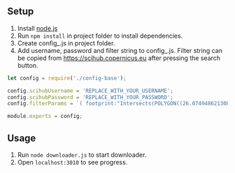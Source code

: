 ## Setup
1. Install [node.js](https://nodejs.org/en/)
2. Run `npm install` in project folder to install dependencies.
3. Create config_.js in project folder.
4. Add username, password and filter string to config_.js.
Filter string can be copied from https://scihub.copernicus.eu after pressing the search button.
```javascript
let config = require('./config-base');

config.scihubUsername = 'REPLACE_WITH_YOUR_USERNAME';
config.scihubPassword = 'REPLACE_WITH_YOUR_PASSWORD';
config.filterParams = `( footprint:"Intersects(POLYGON((26.07494862130891 58.05606793353607,26.280193062282713 58.44113096364097,25.798314809561607 58.424780694706584,26.07494862130891 58.05606793353607,26.07494862130891 58.05606793353607)))") AND ( beginPosition:[2017-07-01T00:00:00.000Z TO 2017-07-31T23:59:59.999Z] AND endPosition:[2017-07-01T00:00:00.000Z TO 2017-07-31T23:59:59.999Z] ) AND (platformname:Sentinel-2 AND producttype:S2MSI1C)`;

module.exports = config;
```

## Usage

1. Run `node downloader.js` to start downloader.
2. Open `localhost:3010` to see progress.